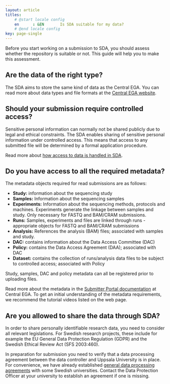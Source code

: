 ```yaml
---
layout: article
titles:
    # @start locale config
    en      : &EN       Is SDA suitable for my data?
    # @end locale config
key: page-single
---
```


Before you start working on a submission to SDA, you should assess whether the
repository is suitable or not. This guide will help you to make this assessment.

## Are the data of the right type?

The SDA aims to store the same kind of data as the Central EGA. You can read
more about data types and file formats at the [Central EGA website](https://ega-archive.org).

## Should your submission require controlled access?

Sensitive personal information can normally not be shared publicly due to legal
and ethical constraints. The SDA enables sharing of sensitive personal
information under controlled access. This means that access to any submitted
file will be determined by a formal application procedure.

Read more about [how access to data is handled in SDA](/data-access.html).

## Do you have access to all the required metadata?

The metadata objects required for read submissions are as follows:

- **Study:** information about the sequencing study
- **Samples:** Information about the sequencing samples
- **Experiments:** Information about the sequencing methods, protocols and
  machines. Experiments generate the linkage between samples and study. Only
  necessary for FASTQ and BAM/CRAM submissions.
- **Runs:** Samples, experiments and files are linked through runs - appropriate
  objects for FASTQ and BAM/CRAM submissions
- **Analysis:** References the analysis (BAM) files; associated with samples and
  study.
- **DAC:** contains information about the Data Access Committee (DAC)
- **Policy:** contains the Data Access Agreement (DAA); associated with DAC
- **Dataset:** contains the collection of runs/analysis data files to be subject
  to controlled access; associated with Policy

Study, samples, DAC and policy metadata can all be registered prior to uploading
files.

Read more about the metadata in the [Submitter Portal documentation](https://ega-archive.org/submission/tools/submitter-portal)
at Central EGA. To get an initial understanding of the metadata requirements, we
recommend the tutorial videos listed on the web page.

## Are you allowed to share the data through SDA?

In order to share personally identifiable research data, you need to consider
all relevant legislations. For Swedish research projects, these include for
example the EU General Data Protection Regulation (GDPR) and the Swedish Ethical
Review Act (SFS 2003:460).

In preparation for submission you need to verify that a data processing
agreement between the data controller and Uppsala University is in
place. For convenience, we have already established [general data processing agreements](https://nbis.se/support/general-processing-agreements.html)
with some Swedish universities. Contact the Data Protection Officer at your
university to establish an agreement if one is missing.
